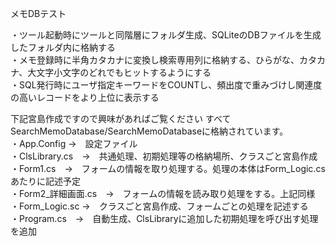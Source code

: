 メモDBテスト

・ツール起動時にツールと同階層にフォルダ生成、SQLiteのDBファイルを生成したフォルダ内に格納する  
・メモ登録時に半角カタカナに変換し検索専用列に格納する、ひらがな、カタカナ、大文字小文字のどれでもヒットするようにする  
・SQL発行時にユーザ指定キーワードをCOUNTし、頻出度で重みづけし関連度の高いレコードをより上位に表示する  

下記宮島作成ですので興味があればご覧ください
すべてSearchMemoDatabase/SearchMemoDatabaseに格納されています。  
・App.Config →　設定ファイル  
・ClsLibrary.cs　→　共通処理、初期処理等の格納場所、クラスごと宮島作成  
・Form1.cs　→　フォームの情報を取り処理する。処理の本体はForm_Logic.csあたりに記述予定  
・Form2_詳細画面.cs　→　フォームの情報を読み取り処理をする。上記同様  
・Form_Logic.sc →　クラスごと宮島作成、フォームごとの処理を記述する  
・Program.cs　→　自動生成、ClsLibraryに追加した初期処理を呼び出す処理を追加  
